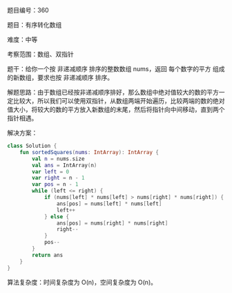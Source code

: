 题目编号：360

题目：有序转化数组

难度：中等

考察范围：数组、双指针

题干：给你一个按 非递减顺序 排序的整数数组 nums，返回 每个数字的平方 组成的新数组，要求也按 非递减顺序 排序。

解题思路：由于数组已经按非递减顺序排好，那么数组中绝对值较大的数的平方一定比较大，所以我们可以使用双指针，从数组两端开始遍历，比较两端的数的绝对值大小，将较大的数的平方放入新数组的末尾，然后将指针向中间移动，直到两个指针相遇。

解决方案：

```kotlin
class Solution {
    fun sortedSquares(nums: IntArray): IntArray {
        val n = nums.size
        val ans = IntArray(n)
        var left = 0
        var right = n - 1
        var pos = n - 1
        while (left <= right) {
            if (nums[left] * nums[left] > nums[right] * nums[right]) {
                ans[pos] = nums[left] * nums[left]
                left++
            } else {
                ans[pos] = nums[right] * nums[right]
                right--
            }
            pos--
        }
        return ans
    }
}
```

算法复杂度：时间复杂度为 O(n)，空间复杂度为 O(n)。